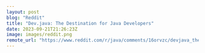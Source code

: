 ```yaml
---
layout: post
blog: "Reddit"
title: "Dev.java: The Destination for Java Developers"
date: 2023-09-21T21:26:23Z
image: images/reddit.png
remote_url: "https://www.reddit.com/r/java/comments/16orvzc/devjava_the_destination_for_java_developers/"
---
```

